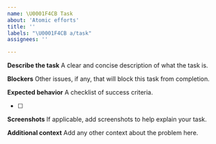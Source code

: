 ```yaml
---
name: \U0001F4CB Task
about: 'Atomic efforts'
title: ''
labels: "\U0001F4CB a/task"
assignees: ''

---
```


**Describe the task**
A clear and concise description of what the task is.

**Blockers**
Other issues, if any, that will block this task from completion.

**Expected behavior**
A checklist of success criteria.

- [ ]

**Screenshots**
If applicable, add screenshots to help explain your task.

**Additional context**
Add any other context about the problem here.
